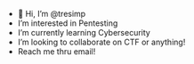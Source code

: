 - 👋 Hi, I’m @tresimp
- I’m interested in Pentesting
- I’m currently learning Cybersecurity
- I’m looking to collaborate on CTF or anything!
- Reach me thru email!

<!---
tresimp/tresimp is a ✨ special ✨ repository because its `README.md` (this file) appears on your GitHub profile.
You can click the Preview link to take a look at your changes.
--->
